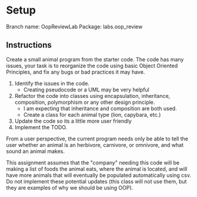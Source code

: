 # Setup
Branch name: OopReviewLab
Package: labs.oop_review

## Instructions
Create a small animal program from the starter code. The code has many issues, your task is to reorganize the code using basic Object Oriented Principles, and fix any bugs or bad practices it may have. 

1) Identify the issues in the code.
    -  Creating pseudocode or a UML may be very helpful
2) Refactor the code into classes using encapsulation, inheritance, composition, polymorphism or any other design principle.
    - I am expecting that inheritance and composition are both used. 
    - Create a class for each animal type (lion, capybara, etc.)
3) Update the code so its a little more user friendly
4) Implement the TODO.

From a user perspective, the current program needs only be able to tell the user whether an animal is an herbivore, carnivore, or omnivore, and what sound an animal makes.

This assignment assumes that the "company" needing this code will be making a list of foods the animal eats, where the animal is located, and will have more animals that will eventually be populated automatically using csv. Do not implement these potential updates (this class will not use them, but they are examples of why we should be using OOP).